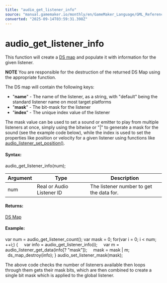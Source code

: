 ```yaml
---
title: "audio_get_listener_info"
source: "manual.gamemaker.io/monthly/en/GameMaker_Language/GML_Reference/Asset_Management/Audio/Audio_Listeners/audio_get_listener_info.htm"
converted: "2025-09-14T03:59:31.398Z"
---
```


# audio\_get\_listener\_info

This function will create a [DS map](../../../Data_Structures/DS_Maps/DS_Maps.md) and populate it with information for the given listener.

**NOTE** You are responsible for the destruction of the returned DS Map using the appropriate function.

The DS map will contain the following keys:

-   "**name**" - The name of the listener, as a string, with "default" being the standard listener name on most target platforms
-   "**mask**" - The bit-mask for the listener
-   "**index**" - The unique index value of the listener

The mask value can be used to set a sound or emitter to play from multiple listeners at once, simply using the bitwise or "|" to generate a mask for the sound (see the example code below), while the index is used to set the properties like position or velocity for a given listener using functions like [audio\_listener\_set\_position()](audio_listener_set_position.md).

#### Syntax:

audio\_get\_listener\_info(num);

| Argument | Type | Description |
| --- | --- | --- |
| num | Real or Audio Listener ID | The listener number to get the data for. |

#### Returns:

[DS Map](../../../Data_Structures/DS_Maps/ds_map_create.md)

#### Example:

var num = audio\_get\_listener\_count();
var mask = 0; for(var i = 0; i < num; ++i;)
{
    var info = audio\_get\_listener\_info(i);
    var m = audio\_listener\_get\_data(info\[? "mask"\]);
    mask = mask | m;
    ds\_map\_destroy(info);
}
audio\_set\_listener\_mask(mask);

The above code checks the number of listeners available then loops through them gets their mask bits, which are then combined to create a single bit mask which is applied to the global listener.